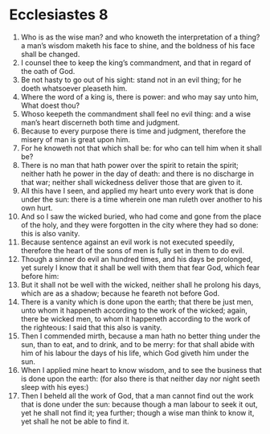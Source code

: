 ﻿# Ecclesiastes  8
1. Who is as the wise man? and who knoweth the interpretation of a thing? a man’s wisdom maketh his face to shine, and the boldness of his face shall be changed. 
2. I counsel thee to keep the king’s commandment, and that in regard of the oath of God. 
3. Be not hasty to go out of his sight: stand not in an evil thing; for he doeth whatsoever pleaseth him. 
4. Where the word of a king is, there is power: and who may say unto him, What doest thou? 
5. Whoso keepeth the commandment shall feel no evil thing: and a wise man’s heart discerneth both time and judgment. 
6.  Because to every purpose there is time and judgment, therefore the misery of man is great upon him. 
7. For he knoweth not that which shall be: for who can tell him when it shall be? 
8. There is no man that hath power over the spirit to retain the spirit; neither hath he power in the day of death: and there is no discharge in that war; neither shall wickedness deliver those that are given to it. 
9. All this have I seen, and applied my heart unto every work that is done under the sun: there is a time wherein one man ruleth over another to his own hurt. 
10. And so I saw the wicked buried, who had come and gone from the place of the holy, and they were forgotten in the city where they had so done: this is also vanity. 
11. Because sentence against an evil work is not executed speedily, therefore the heart of the sons of men is fully set in them to do evil. 
12.  Though a sinner do evil an hundred times, and his days be prolonged, yet surely I know that it shall be well with them that fear God, which fear before him: 
13. But it shall not be well with the wicked, neither shall he prolong his days, which are as a shadow; because he feareth not before God. 
14. There is a vanity which is done upon the earth; that there be just men, unto whom it happeneth according to the work of the wicked; again, there be wicked men, to whom it happeneth according to the work of the righteous: I said that this also is vanity. 
15. Then I commended mirth, because a man hath no better thing under the sun, than to eat, and to drink, and to be merry: for that shall abide with him of his labour the days of his life, which God giveth him under the sun. 
16.  When I applied mine heart to know wisdom, and to see the business that is done upon the earth: (for also there is that neither day nor night seeth sleep with his eyes:) 
17. Then I beheld all the work of God, that a man cannot find out the work that is done under the sun: because though a man labour to seek it out, yet he shall not find it; yea further; though a wise man think to know it, yet shall he not be able to find it. 
